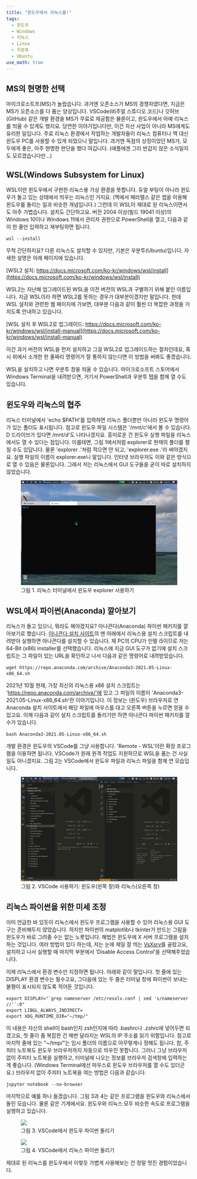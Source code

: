 ```yaml
---
title: "윈도우에서 리눅스를!"
tags:
  - 윈도우
  - Windows
  - 리눅스
  - Linux
  - 우분투
  - Ubuntu
use_math: true
---
```


## MS의 현명한 선택

마이크로소트프(MS)가 놀랍습니다. 과거엔 오픈소스가 MS의 경쟁자였다면, 지금은 MS가 오픈소스를 다 품는 양상입니다. VSCode(비주얼 스튜디오 코드)나 깃허브(GitHub) 같은 개발 환경을 MS가 무료로 제공함은 물론이고, 윈도우에서 아예 리눅스를 띄울 수 있게도 했지요. 당연한 이야기입니다만, 이건 자선 사업이 아니라 MS에게도 유리한 일입니다. 주로 리눅스 환경에서 작업하는 개발자들이 리눅스 컴퓨터나 맥 대신 윈도우 PC를 사용할 수 있게 되었으니 말입니다. 과거엔 독점의 상징이었던 MS가, 모두에게 좋은, 아주 현명한 판단을 했다 여깁니다. (애플에겐 그리 반갑지 않은 소식일지도 모르겠습니다만...)

## WSL(Windows Subsystem for Linux)

WSL이란 윈도우에서 구현한 리눅스용 가상 환경을 뜻합니다. 듀얼 부팅이 아니라 윈도우가 돌고 있는 상태에서 띄우는 리눅스인 거지요. (맥에서 패러랠스 같은 앱을 이용해 윈도우를 돌리는 일과 비슷한 개념입니다.) 그런데 이 WSL이 제대로 된 리눅스이면서도 아주 가볍습니다. 설치도 간단하고요. 버전 2004 이상(빌드 19041 이상)의 Windows 10이나 Windows 11에서 관리자 권한으로 PowerShell을 열고, 다음과 같이 한 줄만 입력하고 재부팅하면 됩니다.

```
wsl --install
```

무척 간단하지요? 다른 리눅스도 설치할 수 있지만, 기본은 우분투(Ubuntu)입니다. 자세한 설명은 아래 페이지에 있습니다.

[WSL2 설치: https://docs.microsoft.com/ko-kr/windows/wsl/install](https://docs.microsoft.com/ko-kr/windows/wsl/install)

WSL2는 지난해 업그레이드된 WSL을 이전 버전의 WSL과 구별하기 위해 붙인 이름입니다. 지금 WSL이라 하면 WSL2를 뜻하는 경우가 대부분이겠지만 말입니다. 한데 WSL 설치와 관련한 웹 페이지에 가보면, 대부분 다음과 같이 훨씬 더 복잡한 과정을 거치도록 안내하고 있습니다.

[WSL 설치 후 WSL2로 업그레이드: https://docs.microsoft.com/ko-kr/windows/wsl/install-manual](https://docs.microsoft.com/ko-kr/windows/wsl/install-manual)

이건 과거 버전의 WSL을 먼저 설치하고 그걸 WSL2로 업그레이드하는 절차인데요,
혹시 위에서 소개한 한 줄짜리 명령어가 잘 통하지 않는다면 이 방법을 써봐도 좋겠습니다.

WSL을 설치하고 나면 우분투 창을 띄울 수 있습니다. 마이크로소프트 스토어에서 Windows Terminal을 내려받으면, 거기서 PowerShell과 우분투 탭을 함께 열 수도 있습니다.

## 윈도우와 리눅스의 협주

리눅스 터미널에서 'echo $PATH'를 입력하면 리눅스 폴더뿐만 아니라 윈도우 명령어가 있는 폴더도 표시됩니다. 참고로 윈도우 파일 시스템은 '/mnt/c'에서 볼 수 있습니다. D 드라이브가 있다면 /mnt/d'도 나타나겠지요. 흥미로운 건 윈도우 실행 파일을 리눅스에서도 열 수 있다는 점입니다. 이를테면, 그림 1에서처럼 explorer로 현재의 폴더를 펼칠 수도 있답니다. 물론 'explorer .'처럼 적으면 안 되고, 'explorer.exe .'라 써야겠지요. 실행 파일의 이름이 explorer.exe니 말입니다. 인터넷 브라우저도 이와 같은 방식으로 열 수 있음은 물론입니다. 그래서 저는 리눅스에서 GUI 도구들을 굳이 따로 설치하지 않았습니다.

<figure>
    <img src="/assets/images/wsl.gif">    
    <figcaption>그림 1. 리눅스 터미널에서 윈도우 explorer 사용하기</figcaption>
</figure>

## WSL에서 파이썬(Anaconda) 깔아보기

리눅스가 돌고 있으니, 뭐라도 해야겠지요? 아나콘다(Anaconda) 파이썬 패키지를 깔아보기로 했습니다. [아나콘다 설치 사이트](https://www.anaconda.com/products/individual)의 맨 아래에서 리눅스용 설치 스크립트를 내려받아 실행하면 아나콘다를 설치할 수 있습니다. 제 PC의 CPU가 인텔 i5이므로 저는 64-Bit (x86) installer를 선택했습니다. 리눅스에 지금 GUI 도구가 없기에 설치 스크립트는 그 파일이 있는 URL을 확인하고 나서 다음과 같은 명령어로 내려받았습니다.

```
wget https://repo.anaconda.com/archive/Anaconda3-2021.05-Linux-x86_64.sh
```

2021년 10월 현재, 가장 최신의 리눅스용 x86 설치 스크립트는 'https://repo.anaconda.com/archive/'에 있고 그 파일의 이름이 'Anaconda3-2021.05-Linux-x86_64.sh'란 이야기입니다. 이 정보는 (윈도우) 브라우저로 연 Anaconda 설치 사이트에서 해당 파일에 마우스를 대고 오른쪽 버튼을 누르면 얻을 수 있고요. 이제 다음과 같이 설치 스크립트를 돌리기만 하면 아나콘다 파이썬 패키지를 깔 수가 있습니다.

```
bash Anaconda3-2021.05-Linux-x86_64.sh
```

개발 환경은 윈도우의 VSCode를 그냥 사용합니다. 'Remote - WSL'이란 확장 프로그램을 이용하면 됩니다. VSCode가 원래 원격 작업도 지원하므로 WSL을 품는 건 사실 일도 아니겠지요. 그림 2는 VSCode에서 윈도우 파일과 리눅스 파일을 함께 연 모습입니다.

<figure>
    <img src="/assets/images/VScode_wsl.jpg">    
    <figcaption>그림 2. VSCode 사용하기: 윈도우(왼쪽 창)와 리눅스(오른쪽 창)</figcaption>
</figure>

## 리눅스 파이썬을 위한 미세 조정

이미 언급한 바 있듯이 리눅스에서 윈도우 프로그램을 사용할 수 있어 리눅스용 GUI 도구는 준비해두지 않았습니다. 하지만 파이썬의 matplotlib나 tkinter가 만드는 그림을 윈도우가 바로 그려줄 수는 없는 노릇입니다. 해법은 윈도우에 X 서버 프로그램을 설치하는 것입니다. 여러 방법이 있다 하는데, 저는 눈에 제일 잘 띄는 [VsXsrv](https://sourceforge.net/projects/vcxsrv/)를 골랐고요, 설치하고 나서 실행할 때 마지막 부분에서 'Disable Access Control'을 선택해주었습니다.

이제 리눅스에서 환경 변수만 지정하면 됩니다. 아래와 같이 말입니다. 첫 줄에 있는 DISPLAY 환경 변수는 필수고요, 그다음에 있는 두 줄은 터미널 창에 파이썬이 보내는 불평이 표시되지 않도록 적어둔 것입니다.

```
export DISPLAY="`grep nameserver /etc/resolv.conf | sed 's/nameserver //'`:0"
export LIBGL_ALWAYS_INDIRECT=
export XDG_RUNTIME_DIR="~/tmp/"
```

이 내용은 자신의 shell이 bash인지 zsh인지에 따라 .bashrc나 .zshrc에 넣어두면 되겠고요, 첫 줄이 좀 복잡한 건 매번 달라지는 WSL의 IP 주소를 읽기 위함입니다. 참고로 마지막 줄에 있는 "~/tmp/"는 임시 폴더의 이름으로 아무렇게나 정해도 됩니다. 참, 주피터 노트북도 윈도우 브라우저까지 자동으로 띄우진 못합니다. 그러니 그냥 브라우저 없이 주피터 노트북을 실행하고, 터미널에 나오는 정보를 브라우저 검색창에 입력하는 게 좋습니다. (Windows Terminal에선 마우스로 윈도우 브라우저를 열 수도 있더군요.) 브라우저 없이 주피터 노트북을 여는 방법은 다음과 같습니다.

```
jupyter notebook --no-browser
```

마지막으로 예를 하나 들겠습니다. 그림 3과 4는 같은 프로그램을 윈도우와 리눅스에서 돌린 모습니다. 물론 같은 기계에서요. 윈도우와 리눅스 모두 비슷한 속도로 프로그램을 실행하고 있습니다.

<figure>
    <img src="https://twy80.github.io/assets/images/VScode_win.jpg">    
    <figcaption>그림 3. VSCode에서 윈도우 파이썬 돌리기</figcaption>
</figure>

<figure>
    <img src="https://twy80.github.io/assets/images/VScode_linux.jpg">    
    <figcaption>그림 4. VSCode에서 리눅스 파이썬 돌리기</figcaption>
</figure>

제대로 된 리눅스를 윈도우에서 이렇듯 가볍게 사용해보는 건 정말 멋진 경험이었습니다.
